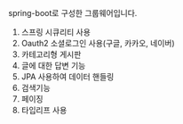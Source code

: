 spring-boot로 구성한 그룹웨어입니다.

1. 스프링 시큐리티 사용
2. Oauth2 소셜로그인 사용(구글, 카카오, 네이버)
3. 카테고리형 게시판
4. 글에 대한 답변 기능
5. JPA 사용하여 데이터 핸들링
6. 검색기능
7. 페이징
9. 타입리프 사용
